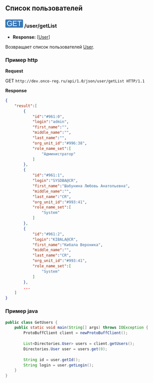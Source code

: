 ## Список пользователей

### ![GET](../../../../img/get.png) /user/getList
* **Response:** [[User](../../../../types/types.md#com.siams.med.api.User)]

Возвращает список пользователей [User](../../../../types/types.md#com.siams.med.api.User).



### Пример http
**Request** 
 
GET `http://dev.onco-reg.ru/api/1.0/json/user/getList HTTP/1.1`

**Response**

```json
{
    "result":[
        {
            "id":"#961:0",
            "login":"admin",
            "first_name":"",
            "middle_name":"",
            "last_name":"",
            "org_unit_id":"#996:38",
            "role_name_set":[
                "Администратор"
            ]
        },
        {
            "id":"#961:1",
            "login":"SYSDBA@CR",
            "first_name":"Шабунина Любовь Анатольевна",
            "middle_name":"",
            "last_name":"CR",
            "org_unit_id":"#993:41",
            "role_name_set":[
                "System"
            ]
        },
        {
            "id":"#961:2",
            "login":"KIBALA@CR",
            "first_name":"Кибала Вероника",
            "middle_name":"",
            "last_name":"CR",
            "org_unit_id":"#993:41",
            "role_name_set":[
                "System"
            ]
        },
        ...
    ]
}
```

### Пример java

```java
public class GetUsers {
    public static void main(String[] args) throws IOException {
        ProtoBuffClient client = newProtoBuffClient();

        List<Directories.User> users = client.getUsers();
        Directories.User user = users.get(0);

        String id = user.getId();
        String login = user.getLogin();
    }
}

```